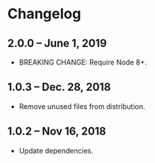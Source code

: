 # Changelog

## 2.0.0 – June 1, 2019

- BREAKING CHANGE: Require Node 8+.

## 1.0.3 – Dec. 28, 2018

- Remove unused files from distribution.

## 1.0.2 – Nov 16, 2018

- Update dependencies.
